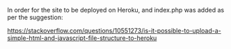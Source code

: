 In order for the site to be deployed on Heroku, and index.php was added as per the suggestion:

https://stackoverflow.com/questions/10551273/is-it-possible-to-upload-a-simple-html-and-javascript-file-structure-to-heroku
